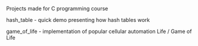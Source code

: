 Projects made for C programming course

hash_table - quick demo presenting how hash tables work

game_of_life - implementation of popular cellular automation Life / Game of Life
